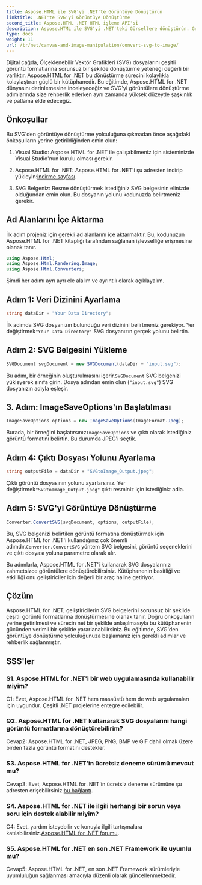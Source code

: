 ```yaml
---
title: Aspose.HTML ile SVG'yi .NET'te Görüntüye Dönüştürün
linktitle: .NET'te SVG'yi Görüntüye Dönüştürme
second_title: Aspose.HTML .NET HTML işleme API'si
description: Aspose.HTML ile SVG'yi .NET'teki Görsellere dönüştürün. Geliştiriciler için Kapsamlı Bir Eğitim. SVG belgelerini kolayca JPEG, PNG, BMP ve GIF formatlarına dönüştürün.
type: docs
weight: 11
url: /tr/net/canvas-and-image-manipulation/convert-svg-to-image/
---
```


Dijital çağda, Ölçeklenebilir Vektör Grafikleri (SVG) dosyalarını çeşitli görüntü formatlarına sorunsuz bir şekilde dönüştürme yeteneği değerli bir varlıktır. Aspose.HTML for .NET bu dönüştürme sürecini kolaylıkla kolaylaştıran güçlü bir kütüphanedir. Bu eğitimde, Aspose.HTML for .NET dünyasını derinlemesine inceleyeceğiz ve SVG'yi görüntülere dönüştürme adımlarında size rehberlik ederken aynı zamanda yüksek düzeyde şaşkınlık ve patlama elde edeceğiz.

## Önkoşullar

Bu SVG'den görüntüye dönüştürme yolculuğuna çıkmadan önce aşağıdaki önkoşulların yerine getirildiğinden emin olun:

1. Visual Studio: Aspose.HTML for .NET ile çalışabilmeniz için sisteminizde Visual Studio'nun kurulu olması gerekir.

2.  Aspose.HTML for .NET: Aspose.HTML for .NET'i şu adresten indirip yükleyin:[indirme sayfası](https://releases.aspose.com/html/net/).

3. SVG Belgeniz: Resme dönüştürmek istediğiniz SVG belgesinin elinizde olduğundan emin olun. Bu dosyanın yolunu kodunuzda belirtmeniz gerekir.

## Ad Alanlarını İçe Aktarma


İlk adım projeniz için gerekli ad alanlarını içe aktarmaktır. Bu, kodunuzun Aspose.HTML for .NET kitaplığı tarafından sağlanan işlevselliğe erişmesine olanak tanır.

```csharp
using Aspose.Html;
using Aspose.Html.Rendering.Image;
using Aspose.Html.Converters;
```

Şimdi her adımı ayrı ayrı ele alalım ve ayrıntılı olarak açıklayalım.

## Adım 1: Veri Dizinini Ayarlama

```csharp
string dataDir = "Your Data Directory";
```

 İlk adımda SVG dosyanızın bulunduğu veri dizinini belirtmeniz gerekiyor. Yer değiştirmek`"Your Data Directory"` SVG dosyanızın gerçek yolunu belirtin.

## Adım 2: SVG Belgesini Yükleme

```csharp
SVGDocument svgDocument = new SVGDocument(dataDir + "input.svg");
```

 Bu adım, bir örneğinin oluşturulmasını içerir.`SVGDocument` SVG belgenizi yükleyerek sınıfa girin. Dosya adından emin olun (`"input.svg"`) SVG dosyanızın adıyla eşleşir.

## 3. Adım: ImageSaveOptions'ın Başlatılması

```csharp
ImageSaveOptions options = new ImageSaveOptions(ImageFormat.Jpeg);
```

 Burada, bir örneğini başlatırsınız`ImageSaveOptions` ve çıktı olarak istediğiniz görüntü formatını belirtin. Bu durumda JPEG'i seçtik.

## Adım 4: Çıktı Dosyası Yolunu Ayarlama

```csharp
string outputFile = dataDir + "SVGtoImage_Output.jpeg";
```

Çıktı görüntü dosyasının yolunu ayarlarsınız. Yer değiştirmek`"SVGtoImage_Output.jpeg"` çıktı resminiz için istediğiniz adla.

## Adım 5: SVG'yi Görüntüye Dönüştürme

```csharp
Converter.ConvertSVG(svgDocument, options, outputFile);
```

 Bu, SVG belgenizi belirtilen görüntü formatına dönüştürmek için Aspose.HTML for .NET'i kullandığınız çok önemli adımdır.`Converter.ConvertSVG` yöntem SVG belgesini, görüntü seçeneklerini ve çıktı dosyası yolunu parametre olarak alır.

Bu adımlarla, Aspose.HTML for .NET'i kullanarak SVG dosyalarınızı zahmetsizce görüntülere dönüştürebilirsiniz. Kütüphanenin basitliği ve etkililiği onu geliştiriciler için değerli bir araç haline getiriyor.

## Çözüm

Aspose.HTML for .NET, geliştiricilerin SVG belgelerini sorunsuz bir şekilde çeşitli görüntü formatlarına dönüştürmesine olanak tanır. Doğru önkoşulların yerine getirilmesi ve sürecin net bir şekilde anlaşılmasıyla bu kütüphanenin gücünden verimli bir şekilde yararlanabilirsiniz. Bu eğitimde, SVG'den görüntüye dönüştürme yolculuğunuza başlamanız için gerekli adımlar ve rehberlik sağlanmıştır.

## SSS'ler

### S1. Aspose.HTML for .NET'i bir web uygulamasında kullanabilir miyim?

C1: Evet, Aspose.HTML for .NET hem masaüstü hem de web uygulamaları için uygundur. Çeşitli .NET projelerine entegre edilebilir.

### Q2. Aspose.HTML for .NET kullanarak SVG dosyalarını hangi görüntü formatlarına dönüştürebilirim?

Cevap2: Aspose.HTML for .NET, JPEG, PNG, BMP ve GIF dahil olmak üzere birden fazla görüntü formatını destekler.

### S3. Aspose.HTML for .NET'in ücretsiz deneme sürümü mevcut mu?

 Cevap3: Evet, Aspose.HTML for .NET'in ücretsiz deneme sürümüne şu adresten erişebilirsiniz:[bu bağlantı](https://releases.aspose.com/).

### S4. Aspose.HTML for .NET ile ilgili herhangi bir sorun veya soru için destek alabilir miyim?

 C4: Evet, yardım isteyebilir ve konuyla ilgili tartışmalara katılabilirsiniz.[Aspose.HTML for .NET forumu](https://forum.aspose.com/).

### S5. Aspose.HTML for .NET en son .NET Framework ile uyumlu mu?

Cevap5: Aspose.HTML for .NET, en son .NET Framework sürümleriyle uyumluluğun sağlanması amacıyla düzenli olarak güncellenmektedir.